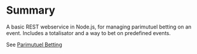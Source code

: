 # Summary
A basic REST webservice in Node.js, for managing parimutuel betting on an event. 
Includes a totalisator and a way to bet on predefined events.

See [Parimutuel Betting](https://en.wikipedia.org/wiki/Parimutuel_betting)

